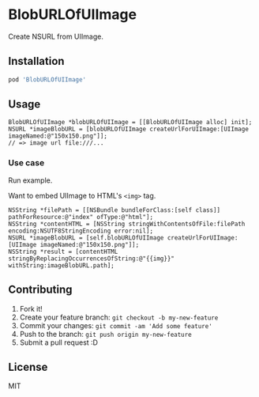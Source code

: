 # BlobURLOfUIImage

Create NSURL from UIImage.

## Installation

``` sh
pod 'BlobURLOfUIImage'
```

## Usage

``` objc
BlobURLOfUIImage *blobURLOfUIImage = [[BlobURLOfUIImage alloc] init];
NSURL *imageBlobURL = [blobURLOfUIImage createUrlForUIImage:[UIImage imageNamed:@"150x150.png"]];
// => image url file:///...
```

### Use case

Run example.

Want to embed UIImage to HTML's `<img>` tag.

``` objc
NSString *filePath = [[NSBundle bundleForClass:[self class]] pathForResource:@"index" ofType:@"html"];
NSString *contentHTML = [NSString stringWithContentsOfFile:filePath encoding:NSUTF8StringEncoding error:nil];
NSURL *imageBlobURL = [self.blobURLOfUIImage createUrlForUIImage:[UIImage imageNamed:@"150x150.png"]];
NSString *result = [contentHTML stringByReplacingOccurrencesOfString:@"{{img}}" withString:imageBlobURL.path];
```

## Contributing

1. Fork it!
2. Create your feature branch: `git checkout -b my-new-feature`
3. Commit your changes: `git commit -am 'Add some feature'`
4. Push to the branch: `git push origin my-new-feature`
5. Submit a pull request :D

## License

MIT